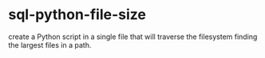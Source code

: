 # sql-python-file-size
create a Python script in a single file that will traverse the filesystem finding the largest files in a path.
